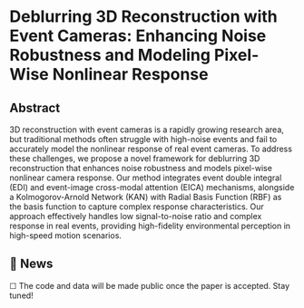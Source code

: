 # Deblurring 3D Reconstruction with Event Cameras: Enhancing Noise Robustness and Modeling Pixel-Wise Nonlinear Response

## Abstract
3D reconstruction with event cameras is a rapidly growing research area, but traditional methods often struggle with high-noise events and fail to accurately model the nonlinear response of real event cameras.
To address these challenges, we propose a novel framework for deblurring 3D reconstruction that enhances noise robustness and models pixel-wise nonlinear camera response.
Our method integrates event double integral (EDI) and event-image cross-modal attention (EICA) mechanisms, alongside a Kolmogorov-Arnold Network (KAN) with Radial Basis Function (RBF) as the basis function to capture complex response characteristics.
Our approach effectively handles low signal-to-noise ratio and complex response in real events, providing high-fidelity environmental perception in high-speed motion scenarios.  

## 📢 News
&#9744; The code and data will be made public once the paper is accepted. Stay tuned!
